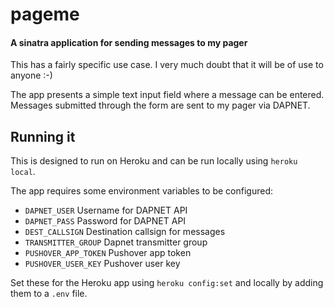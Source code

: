 # pageme
#### A sinatra application for sending messages to my pager

This has a fairly specific use case. I very much doubt that it will be of use to anyone :-)

The app presents a simple text input field where a message can be entered.
Messages submitted through the form are sent to my pager via DAPNET.

## Running it

This is designed to run on Heroku and can be run locally using `heroku local`.

The app requires some environment variables to be configured:

- `DAPNET_USER` Username for DAPNET API
- `DAPNET_PASS` Password for DAPNET API
- `DEST_CALLSIGN` Destination callsign for messages
- `TRANSMITTER_GROUP` Dapnet transmitter group
- `PUSHOVER_APP_TOKEN` Pushover app token
- `PUSHOVER_USER_KEY` Pushover user key

Set these for the Heroku app using `heroku config:set` and locally by adding them to a `.env` file.
